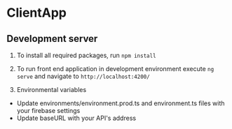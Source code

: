 # ClientApp

## Development server

1. To install all required packages, run 
`npm install`

2. To run front end application in development environment execute
`ng serve` and navigate to `http://localhost:4200/`

3. Environmental variables
  - Update environments/environment.prod.ts and environment.ts files with your firebase settings
  - Update baseURL with your API's address
